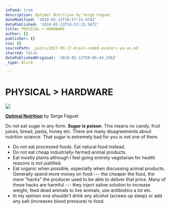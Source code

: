 ```yaml
---
inFeed: true
description: Optimal Nutrition by Serge Faguet
dateModified: '2018-02-13T18:57:15.074Z'
datePublished: '2018-02-13T18:57:15.567Z'
title: PHYSICAL > HARDWARE
author: []
publisher: {}
via: {}
sourcePath: _posts/2017-09-17-brain-coded-avatars-ya-us.md
starred: false
datePublishedOriginal: '2018-02-12T20:08:44.256Z'
_type: Blurb

---
```

# **PHYSICAL \> HARDWARE**
![](https://the-grid-user-content.s3-us-west-2.amazonaws.com/8862e15c-6e29-447f-b6a0-d627b2fc7b7a.jpg)

**[Optimal Nutrition][0]** by Serge Faguet

Do not eat sugar in any form. **Sugar is poison**. This means no candy, fruit juices, bread, pasta, honey etc. There are many disagreements about nutrition science. That sugar is extremely bad for you is not one of them.

* Do not eat processed foods. Eat natural food instead.
* Do not eat cheap industrially-farmed animal products.
* Eat mostly plants although I feel going entirely vegetarian for health reasons is not justified.
* Eat organic when possible, especially when discussing animal products. Generally spend more money on food --- the cheaper the food, the more "hacks" the producer used to be able to deliver that price. Many of these hacks are harmful --- they inject saline solution to increase weight, feed dead animals to live animals, use antibiotics a lot etc.
* In my opinion one shouldn't drink any alcohol (screws up sleep) or add any salt (increases blood pressure) to food.

[0]: https://hackernoon.com/im-32-and-spent-200k-on-biohacking-became-calmer-thinner-extroverted-healthier-happier-2a2e846ae113